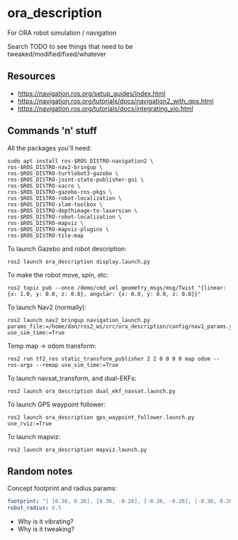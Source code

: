 # ora_description

For ORA robot simulation / navigation

Search TODO to see things that need to be tweaked/modified/fixed/whatever

## Resources

- https://navigation.ros.org/setup_guides/index.html
- https://navigation.ros.org/tutorials/docs/navigation2_with_gps.html
- https://navigation.ros.org/tutorials/docs/integrating_vio.html

## Commands 'n' stuff

All the packages you'll need:
```
sudo apt install ros-$ROS_DISTRO-navigation2 \
ros-$ROS_DISTRO-nav2-bringup \
ros-$ROS_DISTRO-turtlebot3-gazebo \
ros-$ROS_DISTRO-joint-state-publisher-gui \
ros-$ROS_DISTRO-xacro \
ros-$ROS_DISTRO-gazebo-ros-pkgs \
ros-$ROS_DISTRO-robot-localization \
ros-$ROS_DISTRO-slam-toolbox \
ros-$ROS_DISTRO-depthimage-to-laserscan \
ros-$ROS_DISTRO-robot-localization \
ros-$ROS_DISTRO-mapviz \
ros-$ROS_DISTRO-mapviz-plugins \
ros-$ROS_DISTRO-tile-map
```

To launch Gazebo and robot description:
```
ros2 launch ora_description display.launch.py
```

To make the robot move, spin, etc:
```
ros2 topic pub --once /demo/cmd_vel geometry_msgs/msg/Twist "{linear: {x: 1.0, y: 0.0, z: 0.0}, angular: {x: 0.0, y: 0.0, z: 0.0}}"
```

To launch Nav2 (normally):
```
ros2 launch nav2_bringup navigation_launch.py params_file:=/home/dan/ros2_ws/src/ora_description/config/nav2_params.yaml use_sim_time:=True
```

Temp map -> odom transform:
```
ros2 run tf2_ros static_transform_publisher 2 2 0 0 0 0 map odom --ros-args --remap use_sim_time:=True
```

To launch navsat_transform, and dual-EKFs:
```
ros2 launch ora_description dual_ekf_navsat.launch.py
```

To launch GPS waypoint follower:
```
ros2 launch ora_description gps_waypoint_follower.launch.py use_rviz:=True
```

To launch mapviz:
```
ros2 launch ora_description mapviz.launch.py
```

## Random notes

Concept footprint and radius params:
```yaml
footprint: "[ [0.36, 0.26], [0.36, -0.26], [-0.36, -0.26], [-0.36, 0.26] ]"
robot_radius: 0.5
```

- Why is it vibrating?
- Why is it tweaking?